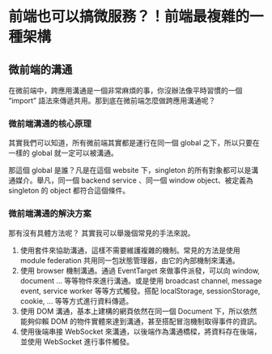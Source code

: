 # 前端也可以搞微服務？！前端最複雜的一種架構

## 微前端的溝通

在微前端中，跨應用溝通是一個非常麻煩的事，你沒辦法像平時習慣的一個 “import” 語法來傳遞共用。那到底在微前端怎麼做跨應用溝通呢？

### 微前端溝通的核心原理

其實我們可以知道，所有微前端其實都是運行在同一個 global 之下，所以只要在一樣的 global 就一定可以被溝通。

那這個 global 是誰？凡是在這個 website 下，singleton 的所有對象都可以是溝通媒介。舉凡，同一個 backend service 、同一個 window object、被定義為 singleton 的 object 都符合這個條件。

### 微前端溝通的解決方案

那有沒有具體方法呢？
其實我可以舉幾個常見的手法來說。

1. 使用套件來協助溝通，這樣不需要維護複雜的機制。常見的方法是使用 module federation 共用同一包狀態管理器，由它的內部機制來溝通。
2. 使用 browser 機制溝通。通過 EventTarget 來做事件派發，可以向 window, document … 等等物件來進行溝通。或是使用 broadcast channel, message event, service worker 等等方式觸發。搭配 localStorage, sessionStorage, cookie, … 等等方式進行資料傳遞。
3. 使用 DOM 溝通，基本上建構的網頁依然在同一個 Document 下，所以依然能夠仰賴 DOM 的物件實體來達到溝通，甚至搭配冒泡機制取得事件的資訊。
4. 使用後端串接 WebSocket 來溝通，以後端作為溝通橋樑，將資料存在後端，並使用 WebSocket 進行事件觸發。
